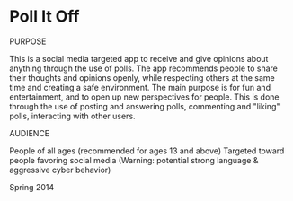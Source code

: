 Poll It Off 
==========

PURPOSE

This is a social media targeted app to receive and give opinions about anything through the use of polls. The app recommends people to share their thoughts and opinions openly, while respecting others at the same time and creating a safe environment. The main purpose is for fun and entertainment, and to open up new perspectives for people. This is done through the use of posting and answering polls, commenting and "liking" polls, interacting with other users. 

AUDIENCE 

People of all ages (recommended for ages 13 and above)
Targeted toward people favoring social media
(Warning: potential strong language & aggressive cyber behavior)



Spring 2014 
